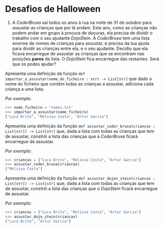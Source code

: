 # Desafios de Halloween

1. A *CoderBruxa* sai todos os anos à rua na noite de 31 de outubro para assustar as crianças que por lá andam. Este ano, como as crianças não podem andar em grupo à procura de doçuras, ela precisa de dividir o trabalho com o seu ajudante *DojoStein*. 
A *CoderBruxa* tem uma lista enorme de nomes de crianças para assustar, e precisa da tua ajuda para dividir as crianças entre ela, e o seu ajudante. Decidiu que ela ficava encarregue de assustar as crianças que se encontram nas posições **pares** da lista. O *DojoStein* fica encarregue das restantes.
Será que os podes ajudar?

Apresenta uma definição da função `def importar_a_assustar(nome_do_ficheiro : str) ->
List[str]` que dado o nome do ficheiro que contém todas as crianças a assustar, adiciona cada criança a uma lista.

*Por exemplo:*

```python
>>> nome_ficheiro = "nomes.txt"
>>> importar_a_assustar(nome_ficheiro)
["Luca Brito", "Melissa Costa", "Artur Garcia"]
```

Apresenta uma definição da função `def assustar_coder_bruxa(criancas : List[str]) ->
List[str]` que, dada a lista com todas as crianças que tem de assustar, constrói a lista das crianças que a *CoderBruxa* ficará encarregue de assustar.

*Por exemplo:*

```python
>>> criancas = ["Luca Brito", "Melissa Costa", "Artur Garcia"]
>>> assustar_coder_bruxa(criancas)
["Melissa Costa"]
```

Apresenta uma definição da função `def assustar_dojen_stein(criancas : List[str]) ->
List[str]` que, dada a lista com todas as crianças que tem de assustar, constrói a lista das crianças que o *DojoStein* ficará encarregue de assustar.

*Por exemplo:*

```python
>>> criancas = ["Luca Brito", "Melissa Costa", "Artur Garcia"]
>>> assustar_dojo_stein(criancas)
["Luca Brito", "Artur Garcia"]
```